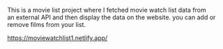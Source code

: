 This is a movie list project where I fetched movie watch list data from          
an external API and then display the data on the website. you can add or remove films from your list.                                                                     
 
https://moviewatchlist1.netlify.app/      
